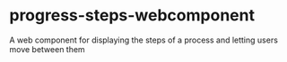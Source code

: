 # progress-steps-webcomponent
A web component for displaying the steps of a process and letting users move between them

